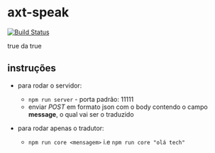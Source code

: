 # axt-speak

[![Build Status](https://travis-ci.org/leunardo/axt-speak.svg?branch=master)](https://travis-ci.org/leunardo/axt-speak)

true da true

## instruções 

* para rodar o servidor:
    * `npm run server` - porta padrão: 11111
    * enviar _POST_ em formato json com o body contendo o campo **message**, o qual vai ser o traduzido

* para rodar apenas o tradutor:
    * `npm run core <mensagem>` i.e `npm run core "olá tech"`